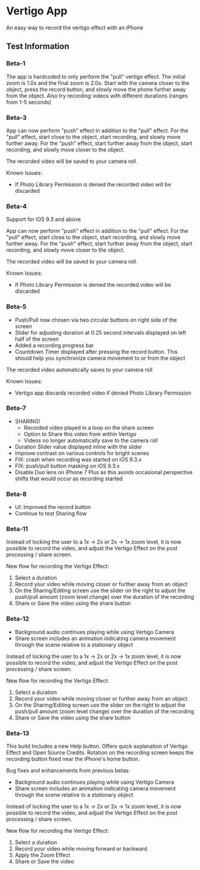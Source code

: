 # Vertigo App

An easy way to record the vertigo effect with an iPhone

## Test Information

### Beta-1

The app is hardcoded to only perform the "pull" vertigo effect. The initial zoom is 1.0x and the final zoom is 2.0x. Start with the camera closer to the object, press the record button, and slowly move the phone further away from the object. Also try recording videos with different durations (ranges from 1-5 seconds)

### Beta-3

App can now perform "push" effect in addition to the "pull" effect. For the "pull" effect, start close to the object, start recording, and slowly move further away. For the "push" effect, start further away from the object, start recording, and slowly move closer to the object.

The recorded video will be saved to your camera roll.

Known Issues:
- If Photo Library Permission is denied the recorded video will be discarded

### Beta-4

Support for iOS 9.3 and above

App can now perform "push" effect in addition to the "pull" effect. For the "pull" effect, start close to the object, start recording, and slowly move further away. For the "push" effect, start further away from the object, start recording, and slowly move closer to the object.

The recorded video will be saved to your camera roll.

Known Issues:
- If Photo Library Permission is denied the recorded video will be discarded

### Beta-5

- Push/Pull now chosen via two circular buttons on right side of the screen
- Slider for adjusting duration at 0.25 second intervals displayed on left half of the screen
- Added a recording progress bar
- Countdown Timer displayed after pressing the record button. This should help you synchronize camera movement to or from the object

The recorded video automatically saves to your camera roll

Known Issues:
- Vertigo app discards recorded video if denied Photo Library Permission

### Beta-7

- SHARING!
    + Recorded video played in a loop on the share screen
    + Option to Share this video from within Vertigo
    + Videos no longer automatically save to the camera roll
- Duration Slider value displayed inline with the slider
- Improve contrast on various controls for bright scenes
- FIX: crash when recording was started on iOS 9.3.x
- FIX: push/pull button masking on iOS 9.3.x
- Disable Duo lens on iPhone 7 Plus as this avoids occasional perspective shifts that would occur as recording started

### Beta-8

- UI: Improved the record button
- Continue to test Sharing flow


### Beta-11

Instead of locking the user to a 1x -> 2x or 2x -> 1x zoom level, it is now possible to record the video, and adjust the Vertigo Effect on the post processing / share screen.

New flow for recording the Vertigo Effect:

1. Select a duration
2. Record your video while moving closer or further away from an object
3. On the Sharing/Editing screen use the slider on the right to adjust the push/pull amount (zoom level change) over the duration of the recording
4. Share or Save the video using the share button

### Beta-12

- Background audio continues playing while using Vertigo Camera
- Share screen includes an animation indicating camera movement through the scene relative to a stationary object

Instead of locking the user to a 1x -> 2x or 2x -> 1x zoom level, it is now possible to record the video, and adjust the Vertigo Effect on the post processing / share screen.

New flow for recording the Vertigo Effect:

1. Select a duration
2. Record your video while moving closer or further away from an object
3. On the Sharing/Editing screen use the slider on the right to adjust the push/pull amount (zoom level change) over the duration of the recording
4. Share or Save the video using the share button


### Beta-13

This build Includes a new Help button. Offers quick explanation of Vertigo Effect and Open Source Credits. Rotation on the recording screen keeps the recording button fixed near the iPhone's home button.

Bug fixes and enhancements from previous betas:

- Background audio continues playing while using Vertigo Camera
- Share screen includes an animation indicating camera movement through the scene relative to a stationary object

Instead of locking the user to a 1x -> 2x or 2x -> 1x zoom level, it is now possible to record the video, and adjust the Vertigo Effect on the post processing / share screen.

New flow for recording the Vertigo Effect:

1. Select a duration
2. Record your video while moving forward or backward
3. Apply the Zoom Effect
4. Share or Save the video
